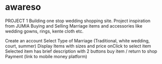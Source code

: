 # awareso
PROJECT 1
Building one stop wedding shopping site. Project inspiration from JUMIA
Buying and Selling Marriage items and accessories like wedding gowns, rings, kente cloth etc.

Create an account
Select Type of Marriage (Traditional, white wedding, court, summer)
Display Items with sizes and price
onClick to select item
Selected item has brief description with 2 buttons
buy item / return to shop
Payment (link to mobile money platform)
